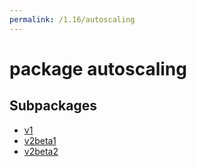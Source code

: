 ```yaml
---
permalink: /1.16/autoscaling
---
```


# package autoscaling



## Subpackages

* [v1](autoscaling-v1.md)
* [v2beta1](autoscaling-v2beta1.md)
* [v2beta2](autoscaling-v2beta2.md)
